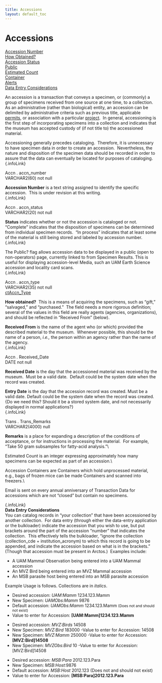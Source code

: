 ```yaml
---
title: Accessions
layout: default_toc
---
```


# Accessions

<div class="anchors">

[Accession Number](#accn_number)\
[How Obtained?](#accn_type)\
[Accession Status](#accn_status)\
[Public](#public)\
[Estimated Count](#estimated_count)\
[Container](#container)\
[Alerts](#notification)\
[Data Entry Considerations](#dataentry)

</div>

An accession is a transaction that conveys a specimen, or (commonly) a
group of specimens received from one source at one time, to a
collection.  As an administrative (rather than biological) entity, an
accession can be delimited by administrative criteria such as previous
title, applicable [permits](permit), or association with a particular
[project](projects/).  In general, accessioning is the first step of
incorporating specimens into a collection and indicates that the museum
has accepted custody of (if not title to) the accessioned material.

Accessioning generally precedes cataloging.  Therefore, it is
unnecessary to have specimen data in order to create an accession. 
Nevertheless, the nature and disposition of the specimen data should be
recorded in order to assure that the data can eventually be located for
purposes of cataloging.\
[](){.infoLink}

<div class="fldDef">

Accn . accn\_number\
VARCHAR2(60) not null

</div>

**Accession Number** is a text string assigned to identify the specific
accession.  This is under revision at this writing.\
[](){.infoLink}

<div class="fldDef">

Accn . accn\_status\
VARCHAR2(20) not null

</div>

**Status** indicates whether or not the accession is cataloged or not. 
“Complete” indicates that the disposition of specimens can be determined
from individual specimen records.  “In process” indicates that at least
some of the material is still being stored and labeled by accession
number.\
[](){.infoLink}

The Public? flag allows accession data to be displayed in a public (open
to non-operators) page, currently linked to from Specimen Results. This
is useful for displaying accession-level Media, such an UAM Earth
Science accession and locality card scans.\
[](){.infoLink}

<div class="fldDef">

Accn . accn\_type\
VARCHAR2(35) not null\
[ctAccn\_Type](http://arctos.database.museum/info/ctDocumentation.cfm?table=ctAccn_Type)

</div>

**How obtained?**  This is a means of acquiring the specimens, such as
“gift,” “salvaged,” and “purchased.”  The field needs a more rigorous
definition; several of the values in this field are really agents
(agencies, organizations), and should be reflected in “Received From”
(below).

**Received From** is the name of the agent who (or which) provided the
described material to the museum.  Whenever possible, this should be the
name of a person, *i.e.,* the person within an agency rather than the
name of the agency.\
[](){.infoLink}

<div class="fldDef">

Accn . Received\_Date\
DATE not null

</div>

**Received Date** is the day that the accessioned material was received
by the museum.  Must be a valid date.  Default could be the system date
when the record was created.

**Entry Date** is the day that the accession record was created. Must be
a valid date. Default could be the system date when the record was
created.  {Do we need this? Should it be a stored system date, and not
necessarily displayed in normal applications?}\
[](){.infoLink}

<div class="fldDef">

Trans . Trans\_Remarks\
VARCHAR2(4000) null

</div>

**Remarks** is a place for expanding a description of the conditions of
acceptance, or for instructions in processing the material.  For
example, “Take 50 gram subsamples for fatty-acid analysis.”\

Estimated Count is an integer expressing approximately how many
specimens can be expected as part of an accession.\

Accession Containers are Containers which hold unprocessed material,
e.g., bags of frozen mice can be made Containers and scanned into
freezers.\

Email is sent on every annual anniversary of Transaction Data for
accessions which are not “closed” but contain no specimens.

[](#top){.infoLink}\
**Data Entry Considerations**\
You can catalog records in “your collection” that have been accessioned
by another collection.  For data entry (through either the data-entry
application or the bulkloader) indicate the accession that you wish to
use, but put brackets around the part of the accession “number” that
indicates the collection.  This effectively tells the bulkloader,
“ignore the collection (collection\_cde + institution\_acronym) to which
this record is going to be appended, and indicate the accession based on
what is in the brackets.” (Though that accession must be present in
Arctos.)  Examples include:

-   A UAM Mammal Observation being entered into a UAM Mammal accession
-   An MVZ Bird being entered into an MVZ Mammal accession
-   An MSB parasite host being entered into an MSB parasite accession

Example Usage is follows. Collections are in <span
style="font-style:italic">italics</span>.

-   Desired accession: <span style="font-style:italic">UAM:Mamm</span>
    1234.123.Mamm
-   New Specimen: <span style="font-style:italic">UAMObs:Mamm</span>
    9876
-   Default accession: <span
    style="font-style:italic">UAMObs:Mamm</span> 1234.123.Mamm <span
    style="font-size:85%">(Does not and should not exist)</span>
-   Value to enter for Accession: **\[UAM:Mamm\]1234.123.Mamm**

<!-- -->

-   Desired accession: <span style="font-style:italic">MVZ:Birds</span>
    14508
-   New Specimen: <span style="font-style:italic">MVZ:Bird </span>183000
    -Value to enter for Accession: 14508
-   New Specimen: *MVZ:Mamm* 250000 -Value to enter for Accession:
    **\[MVZ:Bird\]14508**
-   New Specimen: *MVZObs:Bird* 10 -Value to enter for Accession:
    \[MVZ:Bird\]14508

<!-- -->

-   Desired accession: *MSB:Para* 2012.123.Para
-   New Specimen: *MSB:Host*:9876
-   Default accession: *MSB:Host* 2012.123 (Does not and should
    not exist)
-   Value to enter for Accession: **\[MSB:Para\]2012.123.Para**

